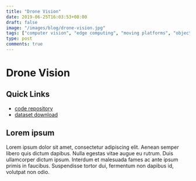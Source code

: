 ```yaml
---
title: "Drone Vision"
date: 2019-06-25T16:03:53+08:00
draft: false
image: "/images/blog/drone-vision.jpg"
tags: ["computer vision", "edge computing", "moving platforms", "object detection"]
type: post
comments: true
---
```


# Drone Vision 
## Quick Links
- [code repository](https://github.com/)
- [dataset download](https://www.google.com/)
## Lorem ipsum
Lorem ipsum dolor sit amet, consectetur adipiscing elit. Aenean semper libero quis dictum dapibus. Nulla egestas vitae augue eu rutrum. Duis ullamcorper dictum ipsum. Interdum et malesuada fames ac ante ipsum primis in faucibus. Suspendisse tortor dui, fermentum non dapibus id, volutpat non odio. 

